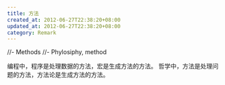 ```yaml
---
title: 方法
created_at: 2012-06-27T22:38:20+08:00
updated_at: 2012-06-27T22:38:20+08:00
category: Remark
---
```


//- Methods
//- Phylosiphy, method

编程中，程序是处理数据的方法，宏是生成方法的方法。
哲学中，方法是处理问题的方法，方法论是生成方法的方法。
